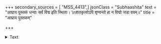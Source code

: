 +++
secondary_sources = [ "MSS_4413",]
jsonClass = "Subhaashita"
text = "आघ्राय पुस्तकं धन्याः सर्वं विद्म इति स्थिताः।  \nशतकृत्वोऽपि शृण्वन्तो हा न विद्मो जडा वयम्॥"
title = "आघ्राय पुस्तकम्"

+++

<details><summary>Text</summary>

आघ्राय पुस्तकं धन्याः सर्वं विद्म इति स्थिताः।  
शतकृत्वोऽपि शृण्वन्तो हा न विद्मो जडा वयम्॥
</details>
